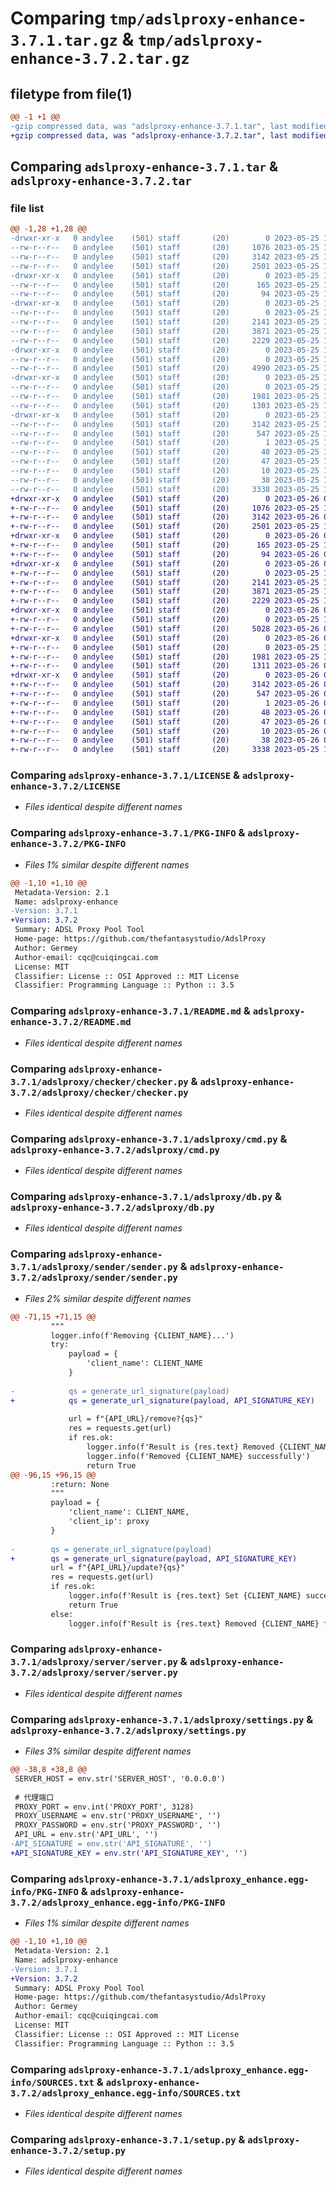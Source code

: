 # Comparing `tmp/adslproxy-enhance-3.7.1.tar.gz` & `tmp/adslproxy-enhance-3.7.2.tar.gz`

## filetype from file(1)

```diff
@@ -1 +1 @@
-gzip compressed data, was "adslproxy-enhance-3.7.1.tar", last modified: Thu May 25 14:43:37 2023, max compression
+gzip compressed data, was "adslproxy-enhance-3.7.2.tar", last modified: Fri May 26 02:20:17 2023, max compression
```

## Comparing `adslproxy-enhance-3.7.1.tar` & `adslproxy-enhance-3.7.2.tar`

### file list

```diff
@@ -1,28 +1,28 @@
-drwxr-xr-x   0 andylee    (501) staff       (20)        0 2023-05-25 14:43:37.795725 adslproxy-enhance-3.7.1/
--rw-r--r--   0 andylee    (501) staff       (20)     1076 2023-05-25 13:52:29.000000 adslproxy-enhance-3.7.1/LICENSE
--rw-r--r--   0 andylee    (501) staff       (20)     3142 2023-05-25 14:43:37.794508 adslproxy-enhance-3.7.1/PKG-INFO
--rw-r--r--   0 andylee    (501) staff       (20)     2501 2023-05-25 13:52:29.000000 adslproxy-enhance-3.7.1/README.md
-drwxr-xr-x   0 andylee    (501) staff       (20)        0 2023-05-25 14:43:37.789537 adslproxy-enhance-3.7.1/adslproxy/
--rw-r--r--   0 andylee    (501) staff       (20)      165 2023-05-25 13:52:29.000000 adslproxy-enhance-3.7.1/adslproxy/__init__.py
--rw-r--r--   0 andylee    (501) staff       (20)       94 2023-05-25 14:34:56.000000 adslproxy-enhance-3.7.1/adslproxy/__version__.py
-drwxr-xr-x   0 andylee    (501) staff       (20)        0 2023-05-25 14:43:37.790124 adslproxy-enhance-3.7.1/adslproxy/checker/
--rw-r--r--   0 andylee    (501) staff       (20)        0 2023-05-25 13:52:29.000000 adslproxy-enhance-3.7.1/adslproxy/checker/__init__.py
--rw-r--r--   0 andylee    (501) staff       (20)     2141 2023-05-25 13:52:29.000000 adslproxy-enhance-3.7.1/adslproxy/checker/checker.py
--rw-r--r--   0 andylee    (501) staff       (20)     3871 2023-05-25 13:52:29.000000 adslproxy-enhance-3.7.1/adslproxy/cmd.py
--rw-r--r--   0 andylee    (501) staff       (20)     2229 2023-05-25 13:52:29.000000 adslproxy-enhance-3.7.1/adslproxy/db.py
-drwxr-xr-x   0 andylee    (501) staff       (20)        0 2023-05-25 14:43:37.790689 adslproxy-enhance-3.7.1/adslproxy/sender/
--rw-r--r--   0 andylee    (501) staff       (20)        0 2023-05-25 13:52:29.000000 adslproxy-enhance-3.7.1/adslproxy/sender/__init__.py
--rw-r--r--   0 andylee    (501) staff       (20)     4990 2023-05-25 14:20:09.000000 adslproxy-enhance-3.7.1/adslproxy/sender/sender.py
-drwxr-xr-x   0 andylee    (501) staff       (20)        0 2023-05-25 14:43:37.791627 adslproxy-enhance-3.7.1/adslproxy/server/
--rw-r--r--   0 andylee    (501) staff       (20)        0 2023-05-25 13:52:29.000000 adslproxy-enhance-3.7.1/adslproxy/server/__init__.py
--rw-r--r--   0 andylee    (501) staff       (20)     1981 2023-05-25 13:52:29.000000 adslproxy-enhance-3.7.1/adslproxy/server/server.py
--rw-r--r--   0 andylee    (501) staff       (20)     1303 2023-05-25 13:56:44.000000 adslproxy-enhance-3.7.1/adslproxy/settings.py
-drwxr-xr-x   0 andylee    (501) staff       (20)        0 2023-05-25 14:43:37.793765 adslproxy-enhance-3.7.1/adslproxy_enhance.egg-info/
--rw-r--r--   0 andylee    (501) staff       (20)     3142 2023-05-25 14:43:37.000000 adslproxy-enhance-3.7.1/adslproxy_enhance.egg-info/PKG-INFO
--rw-r--r--   0 andylee    (501) staff       (20)      547 2023-05-25 14:43:37.000000 adslproxy-enhance-3.7.1/adslproxy_enhance.egg-info/SOURCES.txt
--rw-r--r--   0 andylee    (501) staff       (20)        1 2023-05-25 14:43:37.000000 adslproxy-enhance-3.7.1/adslproxy_enhance.egg-info/dependency_links.txt
--rw-r--r--   0 andylee    (501) staff       (20)       48 2023-05-25 14:43:37.000000 adslproxy-enhance-3.7.1/adslproxy_enhance.egg-info/entry_points.txt
--rw-r--r--   0 andylee    (501) staff       (20)       47 2023-05-25 14:43:37.000000 adslproxy-enhance-3.7.1/adslproxy_enhance.egg-info/requires.txt
--rw-r--r--   0 andylee    (501) staff       (20)       10 2023-05-25 14:43:37.000000 adslproxy-enhance-3.7.1/adslproxy_enhance.egg-info/top_level.txt
--rw-r--r--   0 andylee    (501) staff       (20)       38 2023-05-25 14:43:37.796218 adslproxy-enhance-3.7.1/setup.cfg
--rw-r--r--   0 andylee    (501) staff       (20)     3338 2023-05-25 14:43:35.000000 adslproxy-enhance-3.7.1/setup.py
+drwxr-xr-x   0 andylee    (501) staff       (20)        0 2023-05-26 02:20:17.484336 adslproxy-enhance-3.7.2/
+-rw-r--r--   0 andylee    (501) staff       (20)     1076 2023-05-25 13:52:29.000000 adslproxy-enhance-3.7.2/LICENSE
+-rw-r--r--   0 andylee    (501) staff       (20)     3142 2023-05-26 02:20:17.484015 adslproxy-enhance-3.7.2/PKG-INFO
+-rw-r--r--   0 andylee    (501) staff       (20)     2501 2023-05-25 13:52:29.000000 adslproxy-enhance-3.7.2/README.md
+drwxr-xr-x   0 andylee    (501) staff       (20)        0 2023-05-26 02:20:17.471512 adslproxy-enhance-3.7.2/adslproxy/
+-rw-r--r--   0 andylee    (501) staff       (20)      165 2023-05-25 13:52:29.000000 adslproxy-enhance-3.7.2/adslproxy/__init__.py
+-rw-r--r--   0 andylee    (501) staff       (20)       94 2023-05-26 02:20:16.000000 adslproxy-enhance-3.7.2/adslproxy/__version__.py
+drwxr-xr-x   0 andylee    (501) staff       (20)        0 2023-05-26 02:20:17.472846 adslproxy-enhance-3.7.2/adslproxy/checker/
+-rw-r--r--   0 andylee    (501) staff       (20)        0 2023-05-25 13:52:29.000000 adslproxy-enhance-3.7.2/adslproxy/checker/__init__.py
+-rw-r--r--   0 andylee    (501) staff       (20)     2141 2023-05-25 13:52:29.000000 adslproxy-enhance-3.7.2/adslproxy/checker/checker.py
+-rw-r--r--   0 andylee    (501) staff       (20)     3871 2023-05-25 13:52:29.000000 adslproxy-enhance-3.7.2/adslproxy/cmd.py
+-rw-r--r--   0 andylee    (501) staff       (20)     2229 2023-05-25 13:52:29.000000 adslproxy-enhance-3.7.2/adslproxy/db.py
+drwxr-xr-x   0 andylee    (501) staff       (20)        0 2023-05-26 02:20:17.474185 adslproxy-enhance-3.7.2/adslproxy/sender/
+-rw-r--r--   0 andylee    (501) staff       (20)        0 2023-05-25 13:52:29.000000 adslproxy-enhance-3.7.2/adslproxy/sender/__init__.py
+-rw-r--r--   0 andylee    (501) staff       (20)     5028 2023-05-26 02:19:53.000000 adslproxy-enhance-3.7.2/adslproxy/sender/sender.py
+drwxr-xr-x   0 andylee    (501) staff       (20)        0 2023-05-26 02:20:17.475201 adslproxy-enhance-3.7.2/adslproxy/server/
+-rw-r--r--   0 andylee    (501) staff       (20)        0 2023-05-25 13:52:29.000000 adslproxy-enhance-3.7.2/adslproxy/server/__init__.py
+-rw-r--r--   0 andylee    (501) staff       (20)     1981 2023-05-25 13:52:29.000000 adslproxy-enhance-3.7.2/adslproxy/server/server.py
+-rw-r--r--   0 andylee    (501) staff       (20)     1311 2023-05-26 02:19:42.000000 adslproxy-enhance-3.7.2/adslproxy/settings.py
+drwxr-xr-x   0 andylee    (501) staff       (20)        0 2023-05-26 02:20:17.483398 adslproxy-enhance-3.7.2/adslproxy_enhance.egg-info/
+-rw-r--r--   0 andylee    (501) staff       (20)     3142 2023-05-26 02:20:17.000000 adslproxy-enhance-3.7.2/adslproxy_enhance.egg-info/PKG-INFO
+-rw-r--r--   0 andylee    (501) staff       (20)      547 2023-05-26 02:20:17.000000 adslproxy-enhance-3.7.2/adslproxy_enhance.egg-info/SOURCES.txt
+-rw-r--r--   0 andylee    (501) staff       (20)        1 2023-05-26 02:20:17.000000 adslproxy-enhance-3.7.2/adslproxy_enhance.egg-info/dependency_links.txt
+-rw-r--r--   0 andylee    (501) staff       (20)       48 2023-05-26 02:20:17.000000 adslproxy-enhance-3.7.2/adslproxy_enhance.egg-info/entry_points.txt
+-rw-r--r--   0 andylee    (501) staff       (20)       47 2023-05-26 02:20:17.000000 adslproxy-enhance-3.7.2/adslproxy_enhance.egg-info/requires.txt
+-rw-r--r--   0 andylee    (501) staff       (20)       10 2023-05-26 02:20:17.000000 adslproxy-enhance-3.7.2/adslproxy_enhance.egg-info/top_level.txt
+-rw-r--r--   0 andylee    (501) staff       (20)       38 2023-05-26 02:20:17.484421 adslproxy-enhance-3.7.2/setup.cfg
+-rw-r--r--   0 andylee    (501) staff       (20)     3338 2023-05-25 14:43:35.000000 adslproxy-enhance-3.7.2/setup.py
```

### Comparing `adslproxy-enhance-3.7.1/LICENSE` & `adslproxy-enhance-3.7.2/LICENSE`

 * *Files identical despite different names*

### Comparing `adslproxy-enhance-3.7.1/PKG-INFO` & `adslproxy-enhance-3.7.2/PKG-INFO`

 * *Files 1% similar despite different names*

```diff
@@ -1,10 +1,10 @@
 Metadata-Version: 2.1
 Name: adslproxy-enhance
-Version: 3.7.1
+Version: 3.7.2
 Summary: ADSL Proxy Pool Tool 
 Home-page: https://github.com/thefantasystudio/AdslProxy
 Author: Germey
 Author-email: cqc@cuiqingcai.com
 License: MIT
 Classifier: License :: OSI Approved :: MIT License
 Classifier: Programming Language :: Python :: 3.5
```

### Comparing `adslproxy-enhance-3.7.1/README.md` & `adslproxy-enhance-3.7.2/README.md`

 * *Files identical despite different names*

### Comparing `adslproxy-enhance-3.7.1/adslproxy/checker/checker.py` & `adslproxy-enhance-3.7.2/adslproxy/checker/checker.py`

 * *Files identical despite different names*

### Comparing `adslproxy-enhance-3.7.1/adslproxy/cmd.py` & `adslproxy-enhance-3.7.2/adslproxy/cmd.py`

 * *Files identical despite different names*

### Comparing `adslproxy-enhance-3.7.1/adslproxy/db.py` & `adslproxy-enhance-3.7.2/adslproxy/db.py`

 * *Files identical despite different names*

### Comparing `adslproxy-enhance-3.7.1/adslproxy/sender/sender.py` & `adslproxy-enhance-3.7.2/adslproxy/sender/sender.py`

 * *Files 2% similar despite different names*

```diff
@@ -71,15 +71,15 @@
         """
         logger.info(f'Removing {CLIENT_NAME}...')
         try:
             payload = {
                 'client_name': CLIENT_NAME
             }
 
-            qs = generate_url_signature(payload)
+            qs = generate_url_signature(payload, API_SIGNATURE_KEY)
 
             url = f"{API_URL}/remove?{qs}"
             res = requests.get(url)
             if res.ok:
                 logger.info(f'Result is {res.text} Removed {CLIENT_NAME} successfully')
                 logger.info(f'Removed {CLIENT_NAME} successfully')
                 return True
@@ -96,15 +96,15 @@
         :return: None
         """
         payload = {
             'client_name': CLIENT_NAME,
             'client_ip': proxy
         }
 
-        qs = generate_url_signature(payload)
+        qs = generate_url_signature(payload, API_SIGNATURE_KEY)
         url = f"{API_URL}/update?{qs}"
         res = requests.get(url)
         if res.ok:
             logger.info(f'Result is {res.text} Set {CLIENT_NAME} successfully')
             return True
         else:
             logger.info(f'Result is {res.text} Removed {CLIENT_NAME} failed')
```

### Comparing `adslproxy-enhance-3.7.1/adslproxy/server/server.py` & `adslproxy-enhance-3.7.2/adslproxy/server/server.py`

 * *Files identical despite different names*

### Comparing `adslproxy-enhance-3.7.1/adslproxy/settings.py` & `adslproxy-enhance-3.7.2/adslproxy/settings.py`

 * *Files 3% similar despite different names*

```diff
@@ -38,8 +38,8 @@
 SERVER_HOST = env.str('SERVER_HOST', '0.0.0.0')
 
 # 代理端口
 PROXY_PORT = env.int('PROXY_PORT', 3128)
 PROXY_USERNAME = env.str('PROXY_USERNAME', '')
 PROXY_PASSWORD = env.str('PROXY_PASSWORD', '')
 API_URL = env.str('API_URL', '')
-API_SIGNATURE = env.str('API_SIGNATURE', '')
+API_SIGNATURE_KEY = env.str('API_SIGNATURE_KEY', '')
```

### Comparing `adslproxy-enhance-3.7.1/adslproxy_enhance.egg-info/PKG-INFO` & `adslproxy-enhance-3.7.2/adslproxy_enhance.egg-info/PKG-INFO`

 * *Files 1% similar despite different names*

```diff
@@ -1,10 +1,10 @@
 Metadata-Version: 2.1
 Name: adslproxy-enhance
-Version: 3.7.1
+Version: 3.7.2
 Summary: ADSL Proxy Pool Tool 
 Home-page: https://github.com/thefantasystudio/AdslProxy
 Author: Germey
 Author-email: cqc@cuiqingcai.com
 License: MIT
 Classifier: License :: OSI Approved :: MIT License
 Classifier: Programming Language :: Python :: 3.5
```

### Comparing `adslproxy-enhance-3.7.1/adslproxy_enhance.egg-info/SOURCES.txt` & `adslproxy-enhance-3.7.2/adslproxy_enhance.egg-info/SOURCES.txt`

 * *Files identical despite different names*

### Comparing `adslproxy-enhance-3.7.1/setup.py` & `adslproxy-enhance-3.7.2/setup.py`

 * *Files identical despite different names*

